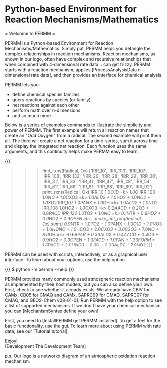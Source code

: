 Python-based Environment for Reaction Mechanisms/Mathematics
============================================================

= Welcome to PERMM =

PERMM is a Python-based Environment for Reaction Mechanisms/Mathematics.  Simply put, PERMM helps you detangle the complex relationships in reaction mechanisms.  Reaction mechanisms, as shown in our logo, often have complex and recursive relationships that when combined with 4-dimensional rate data... can get frizzy. PERMM starts with a reaction mechanism, applies [ProcessAnalysisData n-dimensional rate data], and then provides an interface for chemical analysis.  

PERMM lets you:
 * define chemical species families
 * query reactions by species (or family)
 * net reactions against each other
 * perform math over n-dimensions
 * and so much more

Below is a series of examples commands to illustrate the simplicity and power of PERMM.  The first example will return all reaction names that create an "Odd Oxygen" from a radical.  The second example will print them all.  The third will create a net reaction for a time-series, sum it across time and display the integrated net reaction.  Each function uses the same arguments, and this continuity helps make PERMM easy to learn.

{{{
>>> find_rxns(Radical, Ox)
['IRR_10', 'IRR_103', 'IRR_107', 'IRR_108', 'IRR_132', 'IRR_26', 'IRR_28', 'IRR_29', 'IRR_30', 'IRR_31', 'IRR_33', 
  'IRR_41', 'IRR_47', 'IRR_48', 'IRR_54', 'IRR_61', 'IRR_68', 'IRR_81', 'IRR_88', 'IRR_89', 'IRR_92']
>>> print_rxns(Radical, Ox)
IRR_10 1.0*O1D =k> 1.0*O
IRR_103 1.0*NO + 1.0*CXO3 =k> 1.0*ALD2 + 1.0*HO2 + 1.0*NO2 + 1.0*XO2
IRR_107 1.0*PANX + 1.0*OH =k> 1.0*ALD2 + 1.0*NO2
IRR_108 1.0*HO2 + 1.0*CXO3 =k> 0.2*AACD + 0.2*O3 + 0.8*PACD
IRR_132 1.0*TO2 + 1.0*NO =k> 0.1*NTR + 0.9*HO2 + 0.9*NO2 + 0.9*OPEN
etc...
>>> make_net_rxn(Radical, Ox).sum()
0.9*NTR + 1.0*TO2 + 1.0*PANX + 1.0*O1D + 1.0*NO3 + 1.0*HONO + 1.0*HCO3 + 2.0*CXO3 + 3.0*C2O3 + 7.0*NO + 8.0*OH =k> 
  -0.66*PAR + 0.33*ALDX + 0.4*AACD + 0.4*O3 + 0.9*HO2 + 0.9*OPEN + 1.0*FACD + 1.0*PAN + 1.33*FORM + 1.6*PACD + 2.0*HNO3 + 
   2.0*O + 2.33*ALD2 + 7.9*NO2
}}}

PERMM can be used with scripts, interactively, or as a graphical user interface.  To learn about your options, use the help option.

{{{
$ python -m permm --help
}}}

PERMM provides many commonly used atmospheric reaction mechanisms as implemented by their host models, but you can also define your own.  First, check to see whether it already exists.  We already have CBIV for CAMx, CB05 for CMAQ and CAMx, SAPRC99 for CMAQ, SAPRC07 for CMAQ, and GEOS-Chem v08-01-01.  Run PERMM with the help option to see a list of supported mechanisms.  If we don't have your chemical mechanism, you can [MechanismSyntax define your own].

First, you need to [InstallPERMM get PERMM installed].  To get a feel for the basic functionality, use the gui.  To learn more about using PERMM with rate data, see our [Tutorial tutorial].

Enjoy!<br/>
[Development The Development Team]

p.s. Our logo is a networkx diagram of an atmospheric oxidation reaction mechanism.
